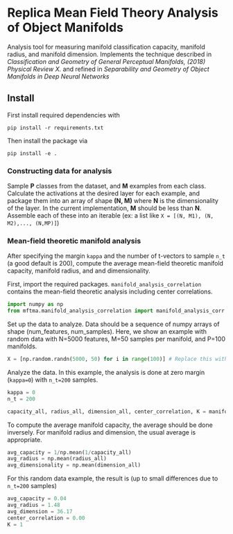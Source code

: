 # Replica Mean Field Theory Analysis of Object Manifolds

Analysis tool for measuring manifold classification capacity, manifold radius, and manifold dimension.  Implements the technique described in *Classification and Geometry of General Perceptual Manifolds, (2018) Physical Review X.* and refined in *Separability and Geometry of Object Manifolds in Deep Neural Networks*

## Install

First install required dependencies with
```
pip install -r requirements.txt
```

Then install the package via
```
pip install -e .
```

### Constructing data for analysis
Sample **P** classes from the dataset, and **M** examples from each class.  Calculate the activations at the desired layer for each example, and package them into an array of shape **(N, M)** where **N** is the dimensionality of the layer.  In the current implementation, **M** should be less than **N**.  Assemble each of these into an iterable (ex: a list like `X = [(N, M1), (N, M2),..., (N,MP)]`)

### Mean-field theoretic manifold analysis
After specifying the margin `kappa` and the number of t-vectors to sample `n_t` (a good default is 200), compute the average mean-field theoretic manifold capacity, manifold radius, and and dimensionality.

First, import the required packages.  `manifold_analysis_correlation` contains the mean-field theoretic analysis including center correlations.
```python
import numpy as np
from mftma.manifold_analysis_correlation import manifold_analysis_corr
```
Set up the data to analyze. Data should be a sequence of numpy arrays of shape (num_features, num_samples). Here, we show an example with random data with N=5000 features, M=50 samples per manifold, and P=100 manifolds.
```python 
X = [np.random.randn(5000, 50) for i in range(100)] # Replace this with data to analyze
```
Analyze the data.  In this example, the analysis is done at zero margin (`kappa=0`) with `n_t=200` samples.
```python
kappa = 0
n_t = 200

capacity_all, radius_all, dimension_all, center_correlation, K = manifold_analysis_corr(X, kappa, n_t)
```
To compute the average manifold capacity, the average should be done inversely. For manifold radius and dimension, the usual average is appropriate.
```python
avg_capacity = 1/np.mean(1/capacity_all)
avg_radius = np.mean(radius_all)
avg_dimensionality = np.mean(dimension_all)
```
For this random data example, the result is (up to small differences due to `n_t=200` samples)
```python
avg_capacity = 0.04
avg_radius = 1.48
avg_dimension = 36.17
center_correlation = 0.00
K = 1
```
